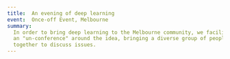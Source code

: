 ```yaml
---
title:  An evening of deep learning
event:  Once-off Event, Melbourne
summary:
  In order to bring deep learning to the Melbourne community, we facilitated
  an "un-conference" around the idea, bringing a diverse group of people
  together to discuss issues.
---
```


